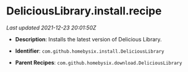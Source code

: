 # DeliciousLibrary.install.recipe

_Last updated 2021-12-23 20:01:50Z_

- **Description**: Installs the latest version of Delicious Library.

- **Identifier**: `com.github.homebysix.install.DeliciousLibrary`

- **Parent Recipes**: `com.github.homebysix.download.DeliciousLibrary`
